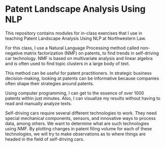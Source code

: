 # Patent Landscape Analysis Using NLP

This repository contains modules for in-class exercises that I use in teaching Patent Landscape Analysis Using NLP at Northwestern Law. 

For this class, I use a Natural Language Processing method called non-negative matrix factorization (NMF) on patents, to find trends in self-driving car technology. NMF is based on multivariate analysis and linear algebra and is often used to find topic clusters in a large body of text.

This method can be useful for patent practitioners. In strategic business decision-making, looking at patents can be informative because companies often shape their strategies around patents.

Using computer programming, I can get to the essence of over 1000 patents within just minutes. Also, I can visualize my results without having to read and manually analyze texts.

Self-driving cars require several different technologies to work. They need special mechanical components, sensors, and innovative ways to process data, among others. We want to determine what are such technologies using NMF. By plotting changes in patent filing volume for each of these technologies, we will try to make observations as to where things are headed in the field of self-driving cars.

 
